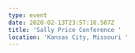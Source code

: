 ```yaml
---
type: event
date: 2020-02-13T23:57:18.507Z
title: 'Sally Price Conference '
location: 'Kansas City, Missouri '
---
```


